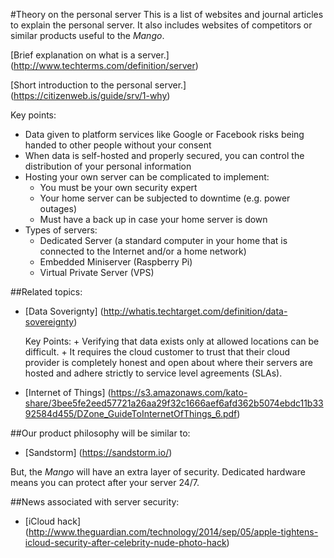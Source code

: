 #Theory on the personal server
This is a list of websites and journal articles to explain the personal server. 
It also includes websites of competitors or similar products useful to the *Mango*.

[Brief explanation on what is a server.] (http://www.techterms.com/definition/server) 

[Short introduction to the personal server.] (https://citizenweb.is/guide/srv/1-why)

Key points:
+ Data given to platform services like Google or Facebook risks being handed to other people without your consent
+ When data is self-hosted and properly secured, you can control the distribution of your personal information
+ Hosting your own server can be complicated to implement:
    + You must be your own security expert
    + Your home server can be subjected to downtime (e.g. power outages)
    + Must have a back up in case your home server is down
+ Types of servers: 
    + Dedicated Server (a standard computer in your home that is connected to the Internet and/or a home network)
    + Embedded Miniserver (Raspberry Pi) 
    + Virtual Private Server (VPS)

##Related topics:
+ [Data Soverignty] (http://whatis.techtarget.com/definition/data-sovereignty) 
    
    Key Points:
      + Verifying that data exists only at allowed locations can be difficult. 
      + It requires the cloud customer to trust that their cloud provider is completely honest and open about where their servers are hosted and adhere strictly to service level agreements (SLAs).
+ [Internet of Things] (https://s3.amazonaws.com/kato-share/3bee5fe2eed57721a26aa29f32c1666aef6afd362b5074ebdc11b3392584d455/DZone_GuideToInternetOfThings_6.pdf)

##Our product philosophy will be similar to:
+ [Sandstorm] (https://sandstorm.io/)

But, the *Mango* will have an extra layer of security. Dedicated hardware means you can protect after your server 24/7. 

##News associated with server security:
+ [iCloud hack] (http://www.theguardian.com/technology/2014/sep/05/apple-tightens-icloud-security-after-celebrity-nude-photo-hack)
